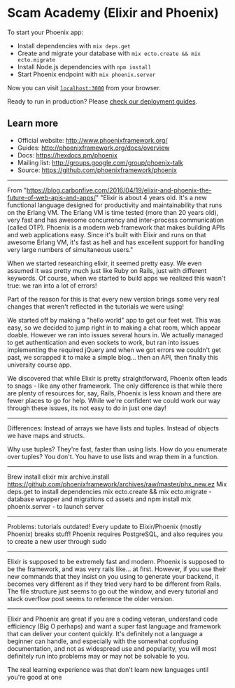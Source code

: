 # Scam Academy (Elixir and Phoenix)

To start your Phoenix app:

  * Install dependencies with `mix deps.get`
  * Create and migrate your database with `mix ecto.create && mix ecto.migrate`
  * Install Node.js dependencies with `npm install`
  * Start Phoenix endpoint with `mix phoenix.server`

Now you can visit [`localhost:3000`](http://localhost:3000) from your browser.

Ready to run in production? Please [check our deployment guides](http://www.phoenixframework.org/docs/deployment).

## Learn more

  * Official website: http://www.phoenixframework.org/
  * Guides: http://phoenixframework.org/docs/overview
  * Docs: https://hexdocs.pm/phoenix
  * Mailing list: http://groups.google.com/group/phoenix-talk
  * Source: https://github.com/phoenixframework/phoenix



************************
From "https://blog.carbonfive.com/2016/04/19/elixir-and-phoenix-the-future-of-web-apis-and-apps/"
"Elixir is about 4 years old. It's a new functional language designed for productivity and maintainability that runs on the Erlang VM. The Erlang VM is time tested (more than 20 years old), very fast and has awesome concurrency and inter-process communication (called OTP). Phoenix is a modern web framework that makes building APIs and web applications easy. Since it's built with Elixir and runs on that awesome Erlang VM, it's fast as hell and has excellent support for handling very large numbers of simultaneous users."

When we started researching elixir, it seemed pretty easy. We even assumed it was pretty much just like Ruby on Rails, just with different keywords. Of course, when we started to build apps we realized this wasn't true: we ran into a lot of errors!

Part of the reason for this is that every new version brings some very real changes that weren't reflected in the tutorials we were using!

We started off by making a "hello world" app to get our feet wet. This was easy, so we decided to jump right in to making a chat room, which appear doable. However we ran into issues several hours in. We actually managed to get authentication and even sockets to work, but ran into issues implementing the required jQuery and when we got errors we couldn't get past, we scrapped it to make a simple blog... then an API, then finally this university course app.

We discovered that while Elixir is pretty straightforward, Phoenix often leads to snags - like any other framework. The only difference is that while there are plenty of resources for, say, Rails, Phoenix is less known and there are fewer places to go for help. While we're confident we could work our way through these issues, its not easy to do in just one day!
**************************
Differences:
Instead of arrays we have lists and tuples. Instead of objects we have maps and structs.

Why use tuples? They're fast, faster than using lists. How do you enumerate over tuples? You don't. You have to use lists and wrap them in a function.


*************************
Brew install elixir
mix archive.install https://github.com/phoenixframework/archives/raw/master/phx_new.ez
Mix deps.get to install dependencies
mix ecto.create && mix ecto.migrate - database wrapper and migrations
cd assets and npm install
mix phoenix.server - to launch server

**************************
Problems: tutorials outdated!
Every update to Elixir/Phoenix (mostly Phoenix) breaks stuff!
Phoenix requires PostgreSQL, and also requires you to create a new user through sudo
**************************
Elixir is supposed to be extremely fast and modern. Phoenix is supposed to be the framework, and was very rails like... at first. However, if you use their new commands that they insist on you using to generate your backend, it becomes very different as if they tried very hard to be different from Rails. The file structure just seems to go out the window, and every tutorial and stack overflow post seems to reference the older version.
**************************
Elixir and Phoenix are great if you are a coding veteran, understand code efficiency (Big O perhaps) and want a super fast language and framework that can deliver your content quickly. It's definitely not a language a beginner can handle, and especially with the somewhat confusing documentation, and not as widespread use and popularity, you will most definitely run into problems may or may not be solvable to you.

The real learning experience was that don't learn new languages until you're good at one

